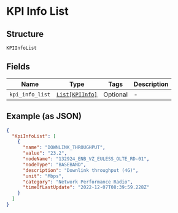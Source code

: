 
# KPI Info List

## Structure

`KPIInfoList`

## Fields

| Name | Type | Tags | Description |
|  --- | --- | --- | --- |
| `kpi_info_list` | [`List[KPIInfo]`](../../doc/models/kpi-info.md) | Optional | - |

## Example (as JSON)

```json
{
  "KpiInfoList": [
    {
      "name": "DOWNLINK_THROUGHPUT",
      "value": "23.2",
      "nodeName": "132924_ENB_VZ_EULESS_OLTE_RD-01",
      "nodeType": "BASEBAND",
      "description": "Downlink throughput (4G)",
      "unit": "Mbps",
      "category": "Network Performance Radio",
      "timeOfLastUpdate": "2022-12-07T08:39:59.228Z"
    }
  ]
}
```

